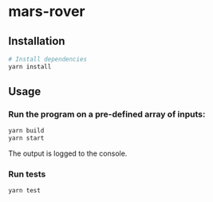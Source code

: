 # mars-rover

## Installation

```bash
# Install dependencies
yarn install
```

## Usage

### Run the program on a pre-defined array of inputs:

```bash
yarn build
yarn start
```

The output is logged to the console.

### Run tests

```bash
yarn test
```
